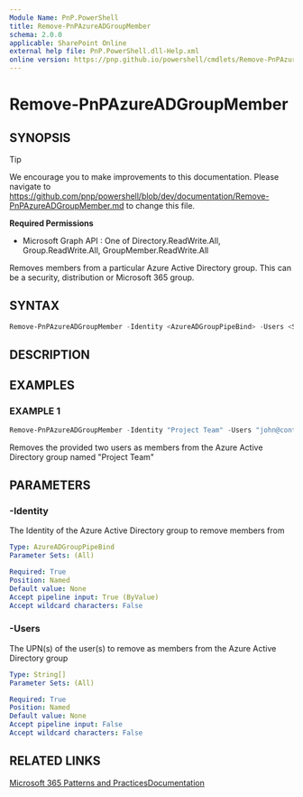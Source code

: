```yaml
---
Module Name: PnP.PowerShell
title: Remove-PnPAzureADGroupMember
schema: 2.0.0
applicable: SharePoint Online
external help file: PnP.PowerShell.dll-Help.xml
online version: https://pnp.github.io/powershell/cmdlets/Remove-PnPAzureADGroupMember.html
---
```

 
# Remove-PnPAzureADGroupMember

## SYNOPSIS

> [!TIP]
> We encourage you to make improvements to this documentation. Please navigate to https://github.com/pnp/powershell/blob/dev/documentation/Remove-PnPAzureADGroupMember.md to change this file.


**Required Permissions**

  * Microsoft Graph API : One of Directory.ReadWrite.All, Group.ReadWrite.All, GroupMember.ReadWrite.All

Removes members from a particular Azure Active Directory group. This can be a security, distribution or Microsoft 365 group.

## SYNTAX

```powershell
Remove-PnPAzureADGroupMember -Identity <AzureADGroupPipeBind> -Users <String[]> [<CommonParameters>]
```

## DESCRIPTION

## EXAMPLES

### EXAMPLE 1
```powershell
Remove-PnPAzureADGroupMember -Identity "Project Team" -Users "john@contoso.onmicrosoft.com","jane@contoso.onmicrosoft.com"
```

Removes the provided two users as members from the Azure Active Directory group named "Project Team"

## PARAMETERS

### -Identity
The Identity of the Azure Active Directory group to remove members from

```yaml
Type: AzureADGroupPipeBind
Parameter Sets: (All)

Required: True
Position: Named
Default value: None
Accept pipeline input: True (ByValue)
Accept wildcard characters: False
```

### -Users
The UPN(s) of the user(s) to remove as members from the Azure Active Directory group

```yaml
Type: String[]
Parameter Sets: (All)

Required: True
Position: Named
Default value: None
Accept pipeline input: False
Accept wildcard characters: False
```

## RELATED LINKS

[Microsoft 365 Patterns and Practices](https://aka.ms/m365pnp)[Documentation](/graph/api/group-delete-members)

